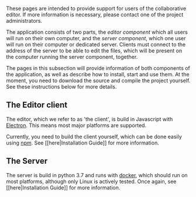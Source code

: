These pages are intended to provide support for users of the collaborative editor. If more information is necessary, please contact one of the project administrators.
 
The application consists of two parts, the _editor component_ which all users will run on their own computer, and the _server component_, which one user will run on their computer or dedicated server. Clients must connect to the address of the server to be able to edit the files, which will be present on the computer running the server component, together.

The pages in this subsection will provide information of both components of the application, as well as describe how to install, start and use them. At the moment, you need to download the source and compile the project yourself. See these instructions below for more details.

## The Editor client

The editor, which we refer to as 'the client', is build in Javascript with [Electron](https://electronjs.org/). This means most major platforms are supported. 

Currently, you need to build the client yourself, which can be done easily using [npm](https://www.npmjs.com/). See [[here|Installation Guide]] for more information.

## The Server

The server is build in python 3.7 and runs with [docker](https://www.docker.com/), which should run on most platforms, although only Linux is actively tested. Once again, see [[here|Installation Guide]] for more information.
